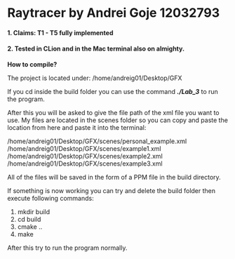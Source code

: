# Raytracer by Andrei Goje 12032793

#### 1. Claims: T1 - T5 fully implemented
#### 2. Tested in CLion and in the Mac terminal also on almighty. 


**How to compile?**

The project is located under: /home/andreig01/Desktop/GFX

If you cd inside the build folder you can use the command **_./Lab_3_** to run the program.

After this you will be asked to give the file path of the xml file you want to use. 
My files are located in the scenes folder so you can copy and paste the location from here and paste it into the terminal: 

/home/andreig01/Desktop/GFX/scenes/personal_example.xml
/home/andreig01/Desktop/GFX/scenes/example1.xml
/home/andreig01/Desktop/GFX/scenes/example2.xml
/home/andreig01/Desktop/GFX/scenes/example3.xml

All of the files will be saved in the form of a PPM file in the build directory. 

If something is now working you can try and delete the build folder then execute following commands: 

1. mkdir build
2. cd build
3. cmake ..
4. make

After this try to run the program normally. 
